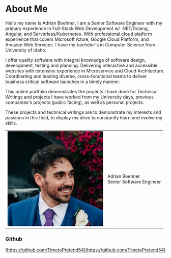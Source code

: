 # About Me

Hello my name is Adrian Beehner, I am a Senior Software Engineer with my primary experience in Full-Stack Web Development w/ .NET/Golang, Angular, and Serverless/Kubernetes. With professional cloud platform experience that covers Microsoft Azure, Google Cloud Platform, and Amazon Web Services. I have my bachelor's in Computer Science from University of Idaho.

I offer quality software with integral knowledge of software design, development, testing and planning. Delivering interactive and accessible websites with extensive experience in Microservice and Cloud Architecture. Coordinating and leading diverse, cross-functional teams to deliver business critical software launches in a timely manner.

This online portfolio demonstrates the projects I have done for Technical Writings and projects I have worked from my University days, previous companies's projects (public facing), as well as personal projects.

These projects and technical writings are to demonstrate my interests and passions in this field, to display my drive to constantly learn and evolve my skills.

<table>
<tr><td><img src="assets/other/adrianb-profile.jpg" width="300px" alt="[Portfolio picture]"/></td><td style="vertical-align: middle">Adrian Beehner<br/>Senior Software Engineer<br/></td></tr>
</table>

### Github
[https://github.com/TimetoPretend54](https://github.com/TimetoPretend54)
